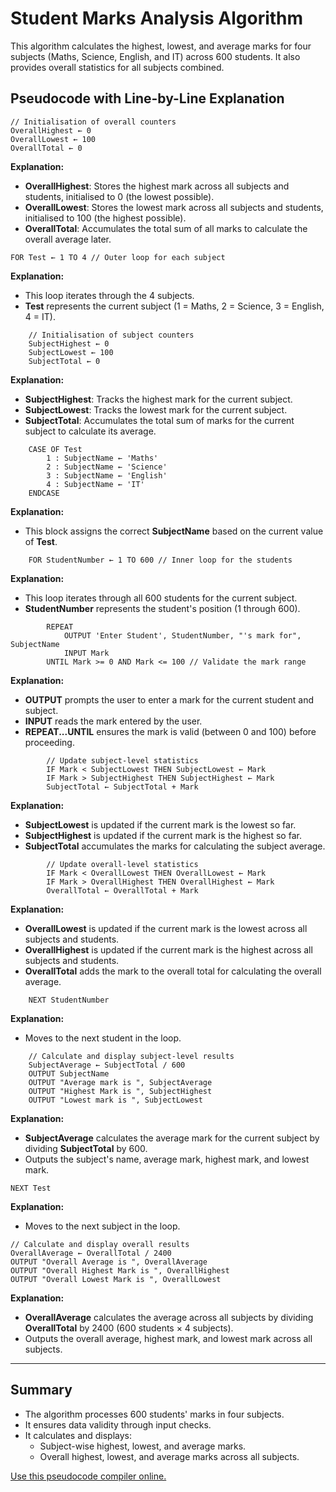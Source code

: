 # Student Marks Analysis Algorithm

This algorithm calculates the highest, lowest, and average marks for four subjects (Maths, Science, English, and IT) across 600 students. It also provides overall statistics for all subjects combined.

## Pseudocode with Line-by-Line Explanation

```pseudocode
// Initialisation of overall counters
OverallHighest ← 0
OverallLowest ← 100
OverallTotal ← 0
```
**Explanation:**
- **OverallHighest**: Stores the highest mark across all subjects and students, initialised to 0 (the lowest possible).
- **OverallLowest**: Stores the lowest mark across all subjects and students, initialised to 100 (the highest possible).
- **OverallTotal**: Accumulates the total sum of all marks to calculate the overall average later.

```pseudocode
FOR Test ← 1 TO 4 // Outer loop for each subject
```
**Explanation:**
- This loop iterates through the 4 subjects.
- **Test** represents the current subject (1 = Maths, 2 = Science, 3 = English, 4 = IT).

```pseudocode
    // Initialisation of subject counters
    SubjectHighest ← 0
    SubjectLowest ← 100
    SubjectTotal ← 0
```
**Explanation:**
- **SubjectHighest**: Tracks the highest mark for the current subject.
- **SubjectLowest**: Tracks the lowest mark for the current subject.
- **SubjectTotal**: Accumulates the total sum of marks for the current subject to calculate its average.

```pseudocode
    CASE OF Test
        1 : SubjectName ← 'Maths'
        2 : SubjectName ← 'Science'
        3 : SubjectName ← 'English'
        4 : SubjectName ← 'IT'
    ENDCASE
```
**Explanation:**
- This block assigns the correct **SubjectName** based on the current value of **Test**.

```pseudocode
    FOR StudentNumber ← 1 TO 600 // Inner loop for the students
```
**Explanation:**
- This loop iterates through all 600 students for the current subject.
- **StudentNumber** represents the student's position (1 through 600).

```pseudocode
        REPEAT
            OUTPUT 'Enter Student', StudentNumber, "'s mark for", SubjectName
            INPUT Mark
        UNTIL Mark >= 0 AND Mark <= 100 // Validate the mark range
```
**Explanation:**
- **OUTPUT** prompts the user to enter a mark for the current student and subject.
- **INPUT** reads the mark entered by the user.
- **REPEAT...UNTIL** ensures the mark is valid (between 0 and 100) before proceeding.

```pseudocode
        // Update subject-level statistics
        IF Mark < SubjectLowest THEN SubjectLowest ← Mark
        IF Mark > SubjectHighest THEN SubjectHighest ← Mark
        SubjectTotal ← SubjectTotal + Mark
```
**Explanation:**
- **SubjectLowest** is updated if the current mark is the lowest so far.
- **SubjectHighest** is updated if the current mark is the highest so far.
- **SubjectTotal** accumulates the marks for calculating the subject average.

```pseudocode
        // Update overall-level statistics
        IF Mark < OverallLowest THEN OverallLowest ← Mark
        IF Mark > OverallHighest THEN OverallHighest ← Mark
        OverallTotal ← OverallTotal + Mark
```
**Explanation:**
- **OverallLowest** is updated if the current mark is the lowest across all subjects and students.
- **OverallHighest** is updated if the current mark is the highest across all subjects and students.
- **OverallTotal** adds the mark to the overall total for calculating the overall average.

```pseudocode
    NEXT StudentNumber
```
**Explanation:**
- Moves to the next student in the loop.

```pseudocode
    // Calculate and display subject-level results
    SubjectAverage ← SubjectTotal / 600
    OUTPUT SubjectName
    OUTPUT "Average mark is ", SubjectAverage
    OUTPUT "Highest Mark is ", SubjectHighest
    OUTPUT "Lowest mark is ", SubjectLowest
```
**Explanation:**
- **SubjectAverage** calculates the average mark for the current subject by dividing **SubjectTotal** by 600.
- Outputs the subject's name, average mark, highest mark, and lowest mark.

```pseudocode
NEXT Test
```
**Explanation:**
- Moves to the next subject in the loop.

```pseudocode
// Calculate and display overall results
OverallAverage ← OverallTotal / 2400
OUTPUT "Overall Average is ", OverallAverage
OUTPUT "Overall Highest Mark is ", OverallHighest
OUTPUT "Overall Lowest Mark is ", OverallLowest
```
**Explanation:**
- **OverallAverage** calculates the average across all subjects by dividing **OverallTotal** by 2400 (600 students × 4 subjects).
- Outputs the overall average, highest mark, and lowest mark across all subjects.

---

## Summary
- The algorithm processes 600 students' marks in four subjects.
- It ensures data validity through input checks.
- It calculates and displays:
  - Subject-wise highest, lowest, and average marks.
  - Overall highest, lowest, and average marks across all subjects.

[Use this pseudocode compiler online.](https://pseudocode.deepjain.com/)

